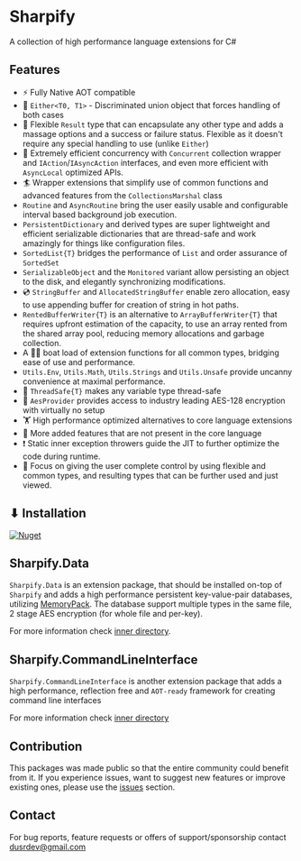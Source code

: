 # Sharpify

A collection of high performance language extensions for C#

## Features

* ⚡ Fully Native AOT compatible
* 🤷 `Either<T0, T1>` - Discriminated union object that forces handling of both cases
* 🦾 Flexible `Result` type that can encapsulate any other type and adds a massage options and a success or failure status. Flexible as it doesn't require any special handling to use (unlike `Either`)
* 🚀 Extremely efficient concurrency with `Concurrent` collection wrapper and `IAction`/`IAsyncAction` interfaces, and even more efficient with `AsyncLocal` optimized APIs.
* 🏄 Wrapper extensions that simplify use of common functions and advanced features from the `CollectionsMarshal` class
* `Routine` and `AsyncRoutine` bring the user easily usable and configurable interval based background job execution.
* `PersistentDictionary` and derived types are super lightweight and efficient serializable dictionaries that are thread-safe and work amazingly for things like configuration files.
* `SortedList{T}` bridges the performance of `List` and order assurance of `SortedSet`
* `SerializableObject` and the `Monitored` variant allow persisting an object to the disk, and elegantly synchronizing modifications.
* 💿 `StringBuffer` and `AllocatedStringBuffer` enable zero allocation, easy to use appending buffer for creation of string in hot paths.
* `RentedBufferWriter{T}` is an alternative to `ArrayBufferWriter{T}` that requires upfront estimation of the capacity, to use an array rented from the shared array pool, reducing memory allocations and garbage collection.
* A 🚣🏻 boat load of extension functions for all common types, bridging ease of use and performance.
* `Utils.Env`, `Utils.Math`, `Utils.Strings` and `Utils.Unsafe` provide uncanny convenience at maximal performance.
* 🧵 `ThreadSafe{T}` makes any variable type thread-safe
* 🔐 `AesProvider` provides access to industry leading AES-128 encryption with virtually no setup
* 🏋️ High performance optimized alternatives to core language extensions
* 🎁 More added features that are not present in the core language
* ❗ Static inner exception throwers guide the JIT to further optimize the code during runtime.
* 🫴 Focus on giving the user complete control by using flexible and common types, and resulting types that can be further used and just viewed.

## ⬇ Installation

[![Nuget](https://img.shields.io/nuget/dt/Sharpify?label=Nuget%20Downloads)](https://www.nuget.org/packages/Sharpify/)

## Sharpify.Data

`Sharpify.Data` is an extension package, that should be installed on-top of `Sharpify` and adds a high performance persistent key-value-pair databases, utilizing [MemoryPack](https://github.com/Cysharp/MemoryPack). The database support multiple types in the same file, 2 stage AES encryption (for whole file and per-key).

For more information check [inner directory](Sharpify.Data/README.md).

## Sharpify.CommandLineInterface

`Sharpify.CommandLineInterface` is another extension package that adds a high performance, reflection free and `AOT-ready` framework for creating command line interfaces

For more information check [inner directory](Sharpify.CommandLineInterface/README.md)

## Contribution

This packages was made public so that the entire community could benefit from it. If you experience issues, want to suggest new features or improve existing ones, please use the [issues](https://github.com/dusrdev/Sharpify/issues) section.

## Contact

For bug reports, feature requests or offers of support/sponsorship contact <dusrdev@gmail.com>
